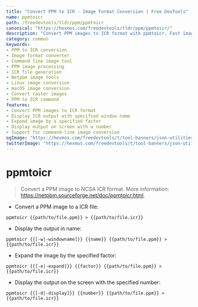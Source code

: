 ```yaml
---
title: "Convert PPM to ICR - Image Format Conversion | Free DevTools"
name: ppmtoicr
path: /freedevtools/tldr/ppm/ppmtoicr
canonical: "https://hexmos.com/freedevtools/tldr/ppm/ppmtoicr/"
description: "Convert PPM images to ICR format with ppmtoicr. Fast image format conversion using command line. Free online tool, no registration required."
category: common
keywords:
- PPM to ICR conversion
- Image format converter
- Command line image tool
- PPM image processing
- ICR file generation
- Netpbm image tools
- Linux image conversion
- macOS image conversion
- Convert raster images
- PPM to ICR command
features:
- Convert PPM images to ICR format
- Display ICR output with specified window name
- Expand image by a specified factor
- Display output on screen with a number
- Support for command-line image conversion
ogImage: "https://hexmos.com/freedevtools/t/tool-banners/json-utilities-banner.png"
twitterImage: "https://hexmos.com/freedevtools/t/tool-banners/json-utilities-banner.png"
---
```


# ppmtoicr

> Convert a PPM image to NCSA ICR format.
> More information: <https://netpbm.sourceforge.net/doc/ppmtoicr.html>.

- Convert a PPM image to a ICR file:

`ppmtoicr {{path/to/file.ppm}} > {{path/to/file.icr}}`

- Display the output in name:

`ppmtoicr {{[-w|-windowname]}} {{name}} {{path/to/file.ppm}} > {{path/to/file.icr}}`

- Expand the image by the specified factor:

`ppmtoicr {{[-e|-expand]}} {{factor}} {{path/to/file.ppm}} > {{path/to/file.icr}}`

- Display the output on the screen with the specified number:

`ppmtoicr {{[-d|-display]}} {{number}} {{path/to/file.ppm}} > {{path/to/file.icr}}`
